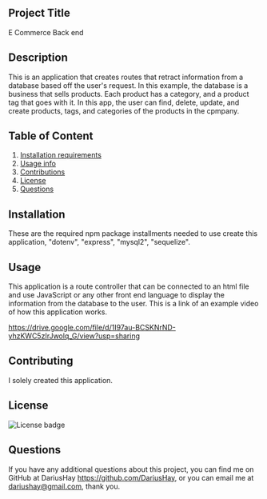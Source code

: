 ## Project Title

E Commerce Back end

## Description

This is an application that creates routes that retract information from a database based off the user's request. In this example, the database is a business that sells products. Each product has a category, and a product tag that goes with it. In this app, the user can find, delete, update, and create products, tags, and categories of the products in the cpmpany.

## Table of Content

1. [Installation requirements](#installation)
2. [Usage info](#usage)
3. [Contributions](#contributing)
5. [License](#license)
6. [Questions](#questions)

## Installation

These are the required npm package installments needed to use create this application,
 "dotenv", "express", "mysql2", "sequelize". 

## Usage

This application is a route controller that can be connected to an html file and use JavaScript or any other front end language to display the information from the database to the user. This is a link of an example video of how this application works.

https://drive.google.com/file/d/1I97au-BCSKNrND-yhzKWC5zIrJwolq_G/view?usp=sharing

## Contributing

I solely created this application.

## License

![License badge](https://img.shields.io/badge/ISC-green.svg)

## Questions

If you have any additional questions about this project, you can find me on GitHub at DariusHay https://github.com/DariusHay, or you can email me at dariushay@gmail.com, thank you.